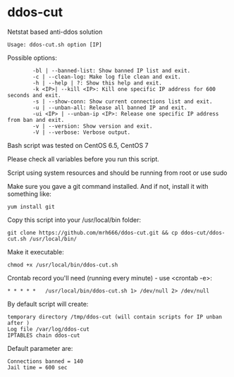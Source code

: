 ddos-cut
========

Netstat based anti-ddos solution
```
Usage: ddos-cut.sh option [IP]
```

Possible options:
```
		-bl | --banned-list: Show banned IP list and exit.
		-c | --clean-log: Make log file clean and exit.
		-h | --help | ?: Show this help and exit.
		-k <IP>| --kill <IP>: Kill one specific IP address for 600 seconds and exit.
		-s | --show-conn: Show current connections list and exit.
		-u | --unban-all: Release all banned IP and exit.
		-ui <IP> | --unban-ip <IP>: Release one specific IP address from ban and exit.
		-v | --version: Show version and exit.
		-V | --verbose: Verbose output.
```
Bash script was tested on CentOS 6.5, CentOS 7

Please check all variables before you run this script.

Script using system resources and should be running from root or use sudo

Make sure you gave a git command installed. And if not, install it with something like:
```
yum install git
```

Copy this script into your /usr/local/bin folder:
```
git clone https://github.com/mrh666/ddos-cut.git && cp ddos-cut/ddos-cut.sh /usr/local/bin/
```

Make it executable: 
```
chmod +x /usr/local/bin/ddos-cut.sh
```

Crontab record you'll need (running every minute) - use <crontab -e>:
```
* * * * *	/usr/local/bin/ddos-cut.sh 1> /dev/null 2> /dev/null
```

By default script will create:
```
temporary directory /tmp/ddos-cut (will contain scripts for IP unban after )
Log file /var/log/ddos-cut
IPTABLES chain ddos-cut
```  

Default parameter are:
```
Connections banned = 140
Jail time = 600 sec
```
